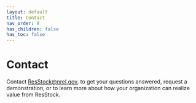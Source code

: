 ```yaml
---
layout: default
title: Contact
nav_order: 8
has_children: false
has_toc: false
---
```

# Contact
Contact [ResStock@nrel.gov](mailto:resstock@nrel.gov), to get your questions answered, request a demonstration, or to learn more about how your organization can realize value from ResStock.